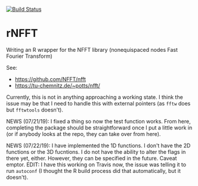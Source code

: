 
[![Build Status](https://travis-ci.org/gzt/rNFFT.svg?branch=master)](https://travis-ci.org/gzt/rNFFT)

# rNFFT
Writing an R wrapper for the NFFT library (nonequispaced nodes Fast Fourier Transform)

See: 
* https://github.com/NFFT/nfft
* https://tu-chemnitz.de/~potts/nfft/

Currently, this is not in anything approaching a working state. I think the issue may be 
that I need to handle this with external pointers (as `fftw` does but `fftwtools` doesn't).

NEWS (07/21/19): I fixed a thing so now the test function works. From here,
completing the package should be straightforward once I put a little work in
(or if anybody looks at the repo, they can take over from here). 

NEWS (07/22/19): I have implemented the 1D functions. I don't have the 2D 
functions or the 3D fucntions. I do not have the ability to alter the flags in there yet, either.
However, they can be specified in the future. Caveat emptor. EDIT: I have this working
on Travis now, the issue was telling it to run `autoconf` (I thought the R build 
process did that automatically, but it doesn't).
